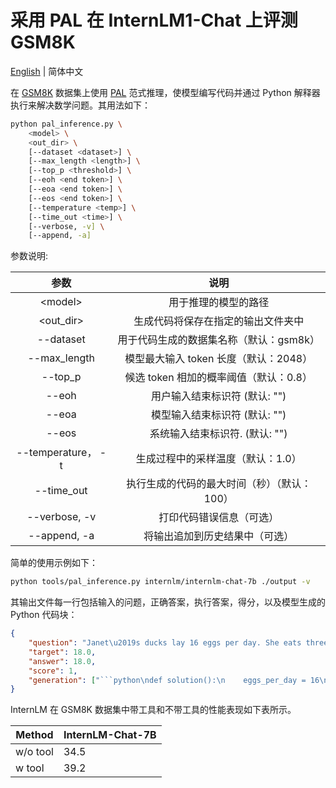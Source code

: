 # 采用 PAL 在 InternLM1-Chat 上评测 GSM8K

[English](pal_inference.md) | 简体中文

在 [GSM8K](https://huggingface.co/datasets/gsm8k) 数据集上使用 [PAL](https://github.com/reasoning-machines/pal) 范式推理，使模型编写代码并通过 Python 解释器执行来解决数学问题。其用法如下：

```bash
python pal_inference.py \
    <model> \
    <out_dir> \
    [--dataset <dataset>] \
    [--max_length <length>] \
    [--top_p <threshold>] \
    [--eoh <end token>] \
    [--eoa <end token>] \
    [--eos <end token>] \
    [--temperature <temp>] \
    [--time_out <time>] \
    [--verbose, -v] \
    [--append, -a]
```

参数说明:

|           参数            |                    说明                     |
| :-----------------------: | :-----------------------------------------: |
|         \<model>          |            用于推理的模型的路径             |
|        \<out_dir>         |     生成代码将保存在指定的输出文件夹中      |
|    --dataset <dataset>    |   用于代码生成的数据集名称（默认：gsm8k）   |
|   --max_length <length>   |    模型最大输入 token 长度（默认：2048）    |
|    --top_p <threshold>    |   候选 token 相加的概率阈值（默认：0.8）    |
|     --eoh <end token>     |        用户输入结束标识符 (默认: "")        |
|     --eoa <end token>     |        模型输入结束标识符 (默认: "")        |
|     --eos <end token>     |       系统输入结束标识符. (默认: "")        |
| --temperature， -t <temp> |      生成过程中的采样温度（默认：1.0）      |
|     --time_out <time>     | 执行生成的代码的最大时间（秒）（默认：100） |
|       --verbose, -v       |          打印代码错误信息（可选）           |
|       --append, -a        |       将输出追加到历史结果中（可选）        |

简单的使用示例如下：

```bash
python tools/pal_inference.py internlm/internlm-chat-7b ./output -v
```

其输出文件每一行包括输入的问题，正确答案，执行答案，得分，以及模型生成的 Python 代码块：

````json
{
    "question": "Janet\u2019s ducks lay 16 eggs per day. She eats three for breakfast every morning and bakes muffins for her friends every day with four. She sells the remainder at the farmers' market daily for $2 per fresh duck egg. How much in dollars does she make every day at the farmers' market?",
    "target": 18.0,
    "answer": 18.0,
    "score": 1,
    "generation": ["```python\ndef solution():\n    eggs_per_day = 16\n    eggs_per_breakfast = 3\n    eggs_per_muffin = 4\n    eggs_used = eggs_per_day - eggs_per_breakfast - eggs_per_muffin\n    eggs_sold = eggs_used\n    price_per_egg = 2\n    eggs_made = eggs_sold * price_per_egg\n    result = eggs_made\n    return result\n```"]
}
````

InternLM 在 GSM8K 数据集中带工具和不带工具的性能表现如下表所示。

| Method   | **InternLM-Chat-7B** |
| -------- | -------------------- |
| w/o tool | 34.5                 |
| w tool   | 39.2                 |
